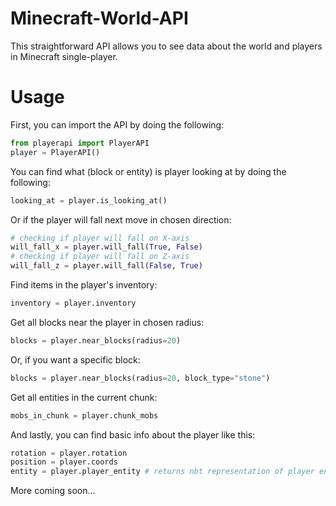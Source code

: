 # Minecraft-World-API

This straightforward API allows you to see data about the world and players in Minecraft single-player.

# Usage

First, you can import the API by doing the following:

```python
from playerapi import PlayerAPI
player = PlayerAPI()
```

You can find what (block or entity) is player looking at by doing the following:


```python
looking_at = player.is_looking_at()
```

Or if the player will fall next move in chosen direction:
```python
# checking if player will fall on X-axis
will_fall_x = player.will_fall(True, False)
# checking if player will fall on Z-axis
will_fall_z = player.will_fall(False, True)
```
Find items in the player's inventory:

```python
inventory = player.inventory
```

Get all blocks near the player in chosen radius:

```python
blocks = player.near_blocks(radius=20)
```
Or, if you want a specific block:
```python
blocks = player.near_blocks(radius=20, block_type="stone")
```

Get all entities in the current chunk:
```python
mobs_in_chunk = player.chunk_mobs
```

And lastly, you can find basic info about the player like this:
```python
rotation = player.rotation
position = player.coords
entity = player.player_entity # returns nbt representation of player entity
```

More coming soon...
